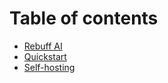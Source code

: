 # Table of contents

* [Rebuff AI](README.md)
* [Quickstart](quickstart.md)
* [Self-hosting](self-hosting.md)
